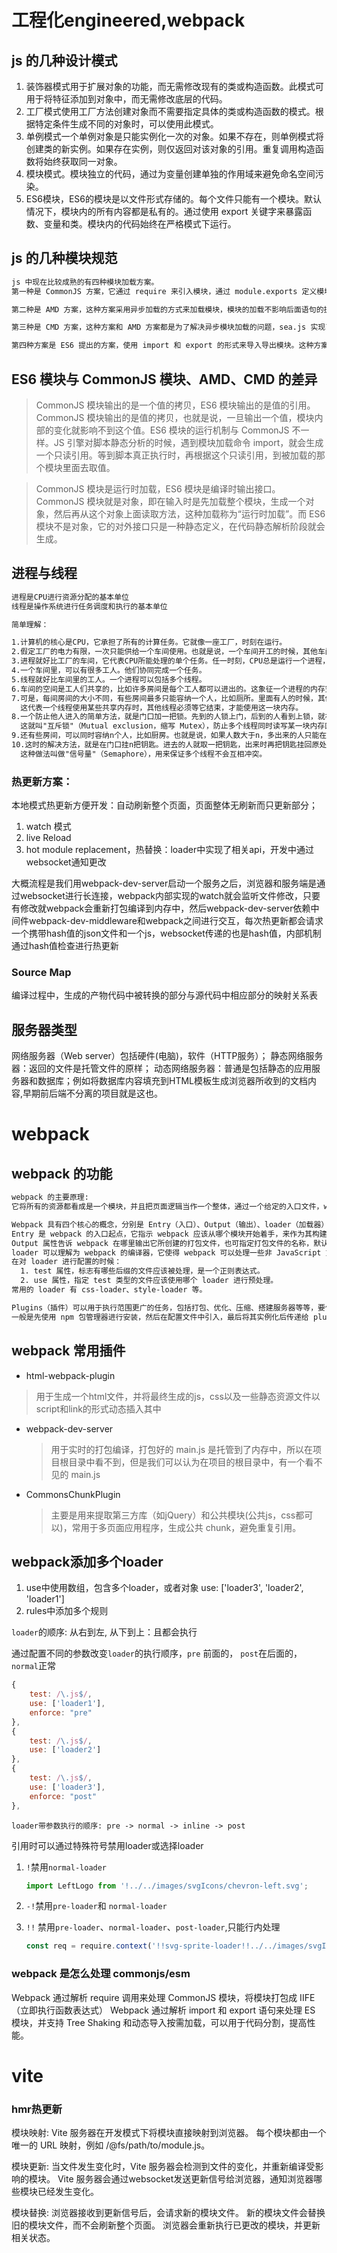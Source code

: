 # 工程化engineered,webpack

## js 的几种设计模式
  1. 装饰器模式用于扩展对象的功能，而无需修改现有的类或构造函数。此模式可用于将特征添加到对象中，而无需修改底层的代码。
  2. 工厂模式使用工厂方法创建对象而不需要指定具体的类或构造函数的模式。根据特定条件生成不同的对象时，可以使用此模式。
  3. 单例模式一个单例对象是只能实例化一次的对象。如果不存在，则单例模式将创建类的新实例。如果存在实例，则仅返回对该对象的引用。重复调用构造函数将始终获取同一对象。 
  4. 模块模式。模块独立的代码，通过为变量创建单独的作用域来避免命名空间污染。
  5. ES6模块，ES6的模块是以文件形式存储的。每个文件只能有一个模块。默认情况下，模块内的所有内容都是私有的。通过使用 export 关键字来暴露函数、变量和类。模块内的代码始终在严格模式下运行。

## js 的几种模块规范

```txt
js 中现在比较成熟的有四种模块加载方案。
第一种是 CommonJS 方案，它通过 require 来引入模块，通过 module.exports 定义模块的输出接口。这种模块加载方案是服务器端的解决方案，它是以同步的方式来引入模块的，因为在服务端文件都存储在本地磁盘，所以读取非常快，所以以同步的方式加载没有问题。但如果是在浏览器端，由于模块的加载是使用网络请求，因此使用异步加载的方式更加合适。

第二种是 AMD 方案，这种方案采用异步加载的方式来加载模块，模块的加载不影响后面语句的执行，所有依赖这个模块的语句都定义在一个回调函数里，等到加载完成后再执行回调函数。require.js 实现了 AMD 规范。

第三种是 CMD 方案，这种方案和 AMD 方案都是为了解决异步模块加载的问题，sea.js 实现了 CMD 规范。它和 require.js的区别在于模块定义时对依赖的处理不同和对依赖模块的执行时机的处理不同。

第四种方案是 ES6 提出的方案，使用 import 和 export 的形式来导入导出模块。这种方案和上面三种方案都不同。
```

## ES6 模块与 CommonJS 模块、AMD、CMD 的差异

> CommonJS 模块输出的是一个值的拷贝，ES6 模块输出的是值的引用。CommonJS 模块输出的是值的拷贝，也就是说，一旦输出一个值，模块内部的变化就影响不到这个值。ES6 模块的运行机制与 CommonJS 不一样。JS 引擎对脚本静态分析的时候，遇到模块加载命令 import，就会生成一个只读引用。等到脚本真正执行时，再根据这个只读引用，到被加载的那个模块里面去取值。

> CommonJS 模块是运行时加载，ES6 模块是编译时输出接口。CommonJS 模块就是对象，即在输入时是先加载整个模块，生成一个对象，然后再从这个对象上面读取方法，这种加载称为“运行时加载”。而 ES6 模块不是对象，它的对外接口只是一种静态定义，在代码静态解析阶段就会生成。


## 进程与线程

```txt
进程是CPU进行资源分配的基本单位
线程是操作系统进行任务调度和执行的基本单位

简单理解：

1.计算机的核心是CPU，它承担了所有的计算任务。它就像一座工厂，时刻在运行。
2.假定工厂的电力有限，一次只能供给一个车间使用。也就是说，一个车间开工的时候，其他车间都必须停工。就是，单个CPU一次只能运行一个任务。
3.进程就好比工厂的车间，它代表CPU所能处理的单个任务。任一时刻，CPU总是运行一个进程，其他进程处于非运行状态。
4.一个车间里，可以有很多工人。他们协同完成一个任务。
5.线程就好比车间里的工人。一个进程可以包括多个线程。
6.车间的空间是工人们共享的，比如许多房间是每个工人都可以进出的。这象征一个进程的内存空间是共享的，每个线程都可以使用这些共享内存。
7.可是，每间房间的大小不同，有些房间最多只能容纳一个人，比如厕所。里面有人的时候，其他人就不能进去了。
  这代表一个线程使用某些共享内存时，其他线程必须等它结束，才能使用这一块内存。
8.一个防止他人进入的简单方法，就是门口加一把锁。先到的人锁上门，后到的人看到上锁，就在门口排队，等锁打开再进去。
  这就叫"互斥锁"（Mutual exclusion，缩写 Mutex），防止多个线程同时读写某一块内存区域。
9.还有些房间，可以同时容纳n个人，比如厨房。也就是说，如果人数大于n，多出来的人只能在外面等着。这好比某些内存区域，只能供给固定数目的线程使用。
10.这时的解决方法，就是在门口挂n把钥匙。进去的人就取一把钥匙，出来时再把钥匙挂回原处。后到的人发现钥匙架空了，就知道必须在门口排队等着了。
  这种做法叫做"信号量"（Semaphore），用来保证多个线程不会互相冲突。

```


### 热更新方案：

本地模式热更新方便开发：自动刷新整个页面，页面整体无刷新而只更新部分；

1. watch 模式
2. live Reload
3. hot module replacement，热替换：loader中实现了相关api，开发中通过websocket通知更改

大概流程是我们用webpack-dev-server启动一个服务之后，浏览器和服务端是通过websocket进行长连接，webpack内部实现的watch就会监听文件修改，只要有修改就webpack会重新打包编译到内存中，然后webpack-dev-server依赖中间件webpack-dev-middleware和webpack之间进行交互，每次热更新都会请求一个携带hash值的json文件和一个js，websocket传递的也是hash值，内部机制通过hash值检查进行热更新

### Source Map

编译过程中，生成的产物代码中被转换的部分与源代码中相应部分的映射关系表

## 服务器类型

网络服务器（Web server）包括硬件(电脑)，软件（HTTP服务）；
静态网络服务器：返回的文件是托管文件的原样；
动态网络服务器：普通是包括静态的应用服务器和数据库；例如将数据库内容填充到HTML模板生成浏览器所收到的文档内容,早期前后端不分离的项目就是这也。


# webpack

## webpack 的功能

```txt
webpack 的主要原理:
它将所有的资源都看成是一个模块，并且把页面逻辑当作一个整体，通过一个给定的入口文件，webpack 从这个文件开始，找到所有的依赖文件，将各个依赖文件模块通过 loader 和 plugins 处理后，然后打包在一起，最后输出一个浏览器可识别的 JS 文件。

Webpack 具有四个核心的概念，分别是 Entry（入口）、Output（输出）、loader（加载器） 和 Plugins（插件）。
Entry 是 webpack 的入口起点，它指示 webpack 应该从哪个模块开始着手，来作为其构建内部依赖图的开始。
Output 属性告诉 webpack 在哪里输出它所创建的打包文件，也可指定打包文件的名称，默认位置为 ./dist。
loader 可以理解为 webpack 的编译器，它使得 webpack 可以处理一些非 JavaScript 文件。
在对 loader 进行配置的时候：
  1. test 属性，标志有哪些后缀的文件应该被处理，是一个正则表达式。
  2. use 属性，指定 test 类型的文件应该使用哪个 loader 进行预处理。
常用的 loader 有 css-loader、style-loader 等。

Plugins（插件）可以用于执行范围更广的任务，包括打包、优化、压缩、搭建服务器等等，要使用一个插件，
一般是先使用 npm 包管理器进行安装，然后在配置文件中引入，最后将其实例化后传递给 plugins 数组属性。
```

## webpack 常用插件

- html-webpack-plugin
  
> 用于生成一个html文件，并将最终生成的js，css以及一些静态资源文件以script和link的形式动态插入其中

- webpack-dev-server
  
  > 用于实时的打包编译，打包好的 main.js 是托管到了内存中，所以在项目根目录中看不到，但是我们可以认为在项目的根目录中，有一个看不见的 main.js
- CommonsChunkPlugin
  
  > 主要是用来提取第三方库（如jQuery）和公共模块(公共js，css都可以)，常用于多页面应用程序，生成公共 chunk，避免重复引用。
  
## webpack添加多个loader

1. use中使用数组，包含多个loader，或者对象 use: ['loader3', 'loader2', 'loader1']
2. rules中添加多个规则

`loader`的顺序: 从右到左, 从下到上：且都会执行

通过配置不同的参数改变`loader`的执行顺序，`pre` 前面的， `post`在后面的， `normal`正常

```js
{
    test: /\.js$/,
    use: ['loader1'],
    enforce: "pre"
},
{
    test: /\.js$/,
    use: ['loader2']
},
{
    test: /\.js$/,
    use: ['loader3'],
    enforce: "post"
},
```

```
loader带参数执行的顺序: pre -> normal -> inline -> post
```

引用时可以通过特殊符号禁用loader或选择loader

1. `!`禁用`normal-loader`  

   ```js
   import LeftLogo from '!../../images/svgIcons/chevron-left.svg';
   ```

2. `-!`禁用`pre-loader`和 `normal-loader`

3. `!!` 禁用`pre-loader`、`normal-loader`、`post-loader`,只能行内处理

   ```js
   const req = require.context('!!svg-sprite-loader!!../../images/svgIcons', false, /.svg$/)
   ```

### webpack 是怎么处理 commonjs/esm 

Webpack 通过解析 require 调用来处理 CommonJS 模块，将模块打包成 IIFE（立即执行函数表达式）
Webpack 通过解析 import 和 export 语句来处理 ES 模块，并支持 Tree Shaking 和动态导入按需加载，可以用于代码分割，提高性能。

# vite

### hmr热更新
模块映射:
Vite 服务器在开发模式下将模块直接映射到浏览器。
每个模块都由一个唯一的 URL 映射，例如 /@fs/path/to/module.js。

模块更新:
当文件发生变化时，Vite 服务器会检测到文件的变化，并重新编译受影响的模块。
Vite 服务器会通过websocket发送更新信号给浏览器，通知浏览器哪些模块已经发生变化。

模块替换:
浏览器接收到更新信号后，会请求新的模块文件。
新的模块文件会替换旧的模块文件，而不会刷新整个页面。
浏览器会重新执行已更改的模块，并更新相关状态。

